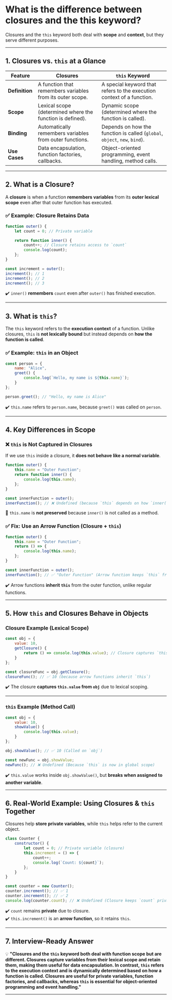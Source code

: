 # What is the difference between closures and the this keyword?

Closures and the `this` keyword both deal with **scope** and **context**, but they serve different purposes.

---

## **1. Closures vs. `this` at a Glance**
| Feature          | **Closures** | **`this` Keyword** |
|-----------------|-------------|-------------------|
| **Definition**  | A function that remembers variables from its outer scope. | A special keyword that refers to the execution context of a function. |
| **Scope**      | Lexical scope (determined where the function is defined). | Dynamic scope (determined where the function is called). |
| **Binding**     | Automatically remembers variables from outer functions. | Depends on how the function is called (`global`, `object`, `new`, `bind`). |
| **Use Cases**   | Data encapsulation, function factories, callbacks. | Object-oriented programming, event handling, method calls. |

---

## **2. What is a Closure?**  
A **closure** is when a function **remembers variables** from its **outer lexical scope** even after that outer function has executed.

### **✅ Example: Closure Retains Data**
```javascript
function outer() {
    let count = 0; // Private variable

    return function inner() {
        count++; // Closure retains access to `count`
        console.log(count);
    };
}

const increment = outer();
increment(); // 1
increment(); // 2
increment(); // 3
```
✔️ `inner()` **remembers** `count` even after `outer()` has finished execution.

---

## **3. What is `this`?**
The `this` keyword refers to the **execution context** of a function. Unlike closures, `this` is **not lexically bound** but instead depends on **how the function is called**.

### **✅ Example: `this` in an Object**
```javascript
const person = {
    name: "Alice",
    greet() {
        console.log(`Hello, my name is ${this.name}`);
    }
};

person.greet(); // "Hello, my name is Alice"
```
✔️ `this.name` refers to `person.name`, because `greet()` was called on `person`.

---

## **4. Key Differences in Scope**

### **❌ `this` is Not Captured in Closures**
If we use `this` inside a closure, it **does not behave like a normal variable**.

```javascript
function outer() {
    this.name = "Outer Function";
    return function inner() {
        console.log(this.name);
    };
}

const innerFunction = outer();
innerFunction(); // ❌ Undefined (because `this` depends on how `inner()` is called)
```
🔴 `this.name` is **not preserved** because `inner()` is not called as a method.

### ✅ **Fix: Use an Arrow Function (Closure + `this`)**
```javascript
function outer() {
    this.name = "Outer Function";
    return () => {
        console.log(this.name);
    };
}

const innerFunction = outer();
innerFunction(); // ✅ "Outer Function" (Arrow function keeps `this` from `outer`)
```
✔️ Arrow functions **inherit `this`** from the outer function, unlike regular functions.

---

## **5. How `this` and Closures Behave in Objects**

### **Closure Example (Lexical Scope)**
```javascript
const obj = {
    value: 10,
    getClosure() {
        return () => console.log(this.value); // Closure captures `this.value`
    }
};

const closureFunc = obj.getClosure();
closureFunc(); // ✅ 10 (because arrow functions inherit `this`)
```
✔️ The closure **captures `this.value` from `obj`** due to lexical scoping.

---

### **`this` Example (Method Call)**
```javascript
const obj = {
    value: 10,
    showValue() {
        console.log(this.value);
    }
};

obj.showValue(); // ✅ 10 (Called on `obj`)

const newFunc = obj.showValue;
newFunc(); // ❌ Undefined (Because `this` is now in global scope)
```
✔️ `this.value` works inside `obj.showValue()`, but **breaks when assigned to another variable**.

---

## **6. Real-World Example: Using Closures & `this` Together**
Closures help **store private variables**, while `this` helps refer to the current object.

```javascript
class Counter {
    constructor() {
        let count = 0; // Private variable (closure)
        this.increment = () => {
            count++;
            console.log(`Count: ${count}`);
        };
    }
}

const counter = new Counter();
counter.increment(); // ✅ 1
counter.increment(); // ✅ 2
console.log(counter.count); // ❌ Undefined (Closure keeps `count` private)
```
✔️ `count` remains **private** due to closure.  
✔️ `this.increment()` is an **arrow function**, so it retains `this`.

---

## **7. Interview-Ready Answer**
💡 **"Closures and the `this` keyword both deal with function scope but are different. Closures capture variables from their lexical scope and retain them, making them useful for data encapsulation. In contrast, `this` refers to the execution context and is dynamically determined based on how a function is called. Closures are useful for private variables, function factories, and callbacks, whereas `this` is essential for object-oriented programming and event handling."**  

---
